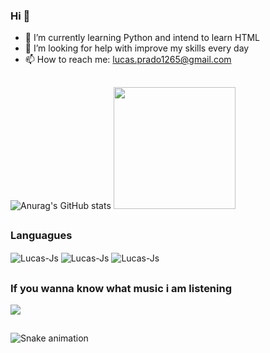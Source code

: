 ### Hi 👋


- 🌱 I’m currently learning Python and intend to learn HTML
- 🤔 I’m looking for help with improve my skills every day
- 📫 How to reach me: lucas.prado1265@gmail.com 

##

![Anurag's GitHub stats](https://github-readme-stats.vercel.app/api?username=lucasp1265&theme=omni&show_icons=true)
<img height="195em" src="https://github-readme-stats.vercel.app/api/top-langs/?username=lucasp1265&layout=compact&langs_count=7&theme=dracula"/>

##

### Languagues


<img align="center" alt="Lucas-Js" src="https://img.shields.io/badge/C-00599C?style=for-the-badge&logo=c&logoColor=white"> <img align="center" alt="Lucas-Js" src="https://img.shields.io/badge/C%2B%2B-00599C?style=for-the-badge&logo=c%2B%2B&logoColor=white"> <img align="center" alt="Lucas-Js" src="https://img.shields.io/badge/Java-ED8B00?style=for-the-badge&logo=java&logoColor=white"
src="https://img.shields.io/badge/JavaScript-F7DF1E?style=for-the-badge&logo=javascript&logoColor=black"> 


##

### If you wanna know what music i am listening

<a href="https://open.spotify.com/user/22thqqry36n657kxtfutsdnoi" target="_blank"><img src="https://img.shields.io/badge/Spotify-1ED760?&style=for-the-badge&logo=spotify&logoColor=white" target="_blank"></a>

##

![Snake animation](https://github.com/lucasp1265/lucasp1265/blob/output/github-contribution-grid-snake.svg)

